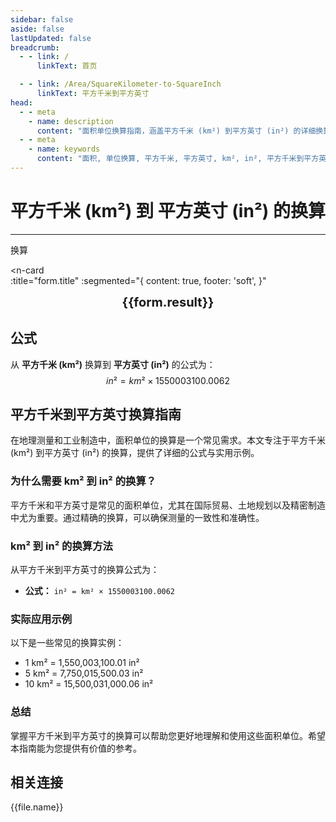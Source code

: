 ```yaml
---
sidebar: false
aside: false
lastUpdated: false
breadcrumb:
  - - link: /
      linkText: 首页

  - - link: /Area/SquareKilometer-to-SquareInch
      linkText: 平方千米到平方英寸
head:
  - - meta
    - name: description
      content: "面积单位换算指南，涵盖平方千米 (km²) 到平方英寸 (in²) 的详细换算公式与说明。"
  - - meta
    - name: keywords
      content: "面积, 单位换算, 平方千米, 平方英寸, km², in², 平方千米到平方英寸, 面积换算指南"
---
```

# 平方千米 (km²) 到 平方英寸 (in²) 的换算
---
<script setup>
import { onMounted, reactive, inject, ref } from 'vue'
import { NButton, NForm, NFormItem, NInput, NInputNumber, NSelect, NCard, useMessage,NGrid ,NGi } from 'naive-ui'
import { defineClientComponent } from 'vitepress'
import { Area } from '../../files';
const seoKey = [
  '平方千米转平方英寸',
  '平方英寸换算平方千米',
  '平方千米和平方英寸的换算',
  '一平方千米等于多少平方英寸',
  '平方英寸和平方千米换算',
  '平方千米单位',
  '平方英寸单位换算',
  '平方千米符号',
  '平方英寸符号',
  '平方千米换算平方英寸',
  '平方英寸和平方千米',
  '平方千米到平方英寸',
  '平方英寸到平方千米',
  '面积单位换算',
  '一平方英寸等于多少平方千米',
  '平方千米和平方英寸',
  '国际面积单位换算',
  '英制面积单位',
  '平方英寸换算',
  '平方千米换算',
  '面积计算',
  '面积测量单位',
  '平方英寸面积',
  '平方千米面积',
  '精密面积单位',
  '工业面积换算',
  '制造业面积单位',
  '工程面积单位'
]
const convert = inject('convert')

const form = reactive({
  number: null,
  result: '',
  title: '平方千米 (km²) 到 平方英寸 (in²) 的换算',
})

const convertHandler = () => {
  if (form.number !== null && !isNaN(form.number)) {
    const convertedValue = parseFloat(form.number) * 1550003100.0062
    form.result = `${form.number}km² = ${convertedValue.toFixed(2)}in²`
  } else {
    form.result = '请输入有效的数值。'
  }
}
</script>

<n-form size="large" :model="form">
  <n-form-item label="平方千米 (km²)">
    <n-input-number v-model:value="form.number" placeholder="输入平方千米" style="width: 100%" />
  </n-form-item>
  <n-form-item>
    <n-button type="info" @click="convertHandler" block>换算</n-button>
  </n-form-item>
</n-form>

<n-card  
  :title="form.title"
  :segmented="{
    content: true,
    footer: 'soft',
  }"
>
  <div  style="text-align:center;font-size:20px;">
    <strong>{{form.result}}</strong>
  </div>
    <template #footer>
    <div>
      <span v-for="item of seoKey">{{item}}，</span>
    </div>
  </template>
</n-card>

## 公式

从 **平方千米 (km²)** 换算到 **平方英寸 (in²)** 的公式为：
$$ in² = km² \times 1550003100.0062 $$

## 平方千米到平方英寸换算指南

在地理测量和工业制造中，面积单位的换算是一个常见需求。本文专注于平方千米 (km²) 到平方英寸 (in²) 的换算，提供了详细的公式与实用示例。

### 为什么需要 km² 到 in² 的换算？

平方千米和平方英寸是常见的面积单位，尤其在国际贸易、土地规划以及精密制造中尤为重要。通过精确的换算，可以确保测量的一致性和准确性。

### km² 到 in² 的换算方法

从平方千米到平方英寸的换算公式为：

- **公式：** `in² = km² × 1550003100.0062`

### 实际应用示例

以下是一些常见的换算实例：

- 1 km² = 1,550,003,100.01 in²
- 5 km² = 7,750,015,500.03 in²
- 10 km² = 15,500,031,000.06 in²

### 总结

掌握平方千米到平方英寸的换算可以帮助您更好地理解和使用这些面积单位。希望本指南能为您提供有价值的参考。

## 相关连接
<n-grid x-gap="12" :cols="2">
  <n-gi v-for="(file, index) in Area" :key="index">
    <n-button
      text
      tag="a"
      :href="file.path"
      type="info"
    >
      {{file.name}}
    </n-button>
  </n-gi>
</n-grid>